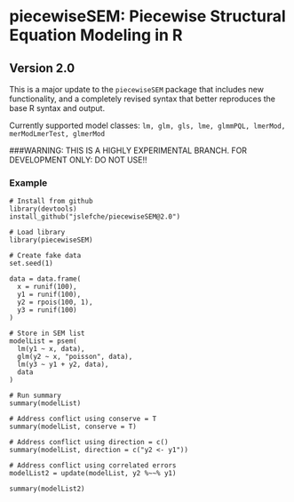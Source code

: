 # piecewiseSEM: Piecewise Structural Equation Modeling in R

## Version 2.0

This is a major update to the `piecewiseSEM` package that includes new functionality, and a completely revised syntax that better reproduces the base R syntax and output.

Currently supported model classes: `lm, glm, gls, lme, glmmPQL, lmerMod, merModLmerTest, glmerMod`

###WARNING: THIS IS A HIGHLY EXPERIMENTAL BRANCH. FOR DEVELOPMENT ONLY: DO NOT USE!!

### Example
```
# Install from github
library(devtools)
install_github("jslefche/piecewiseSEM@2.0")

# Load library
library(piecewiseSEM)

# Create fake data
set.seed(1) 

data = data.frame(
  x = runif(100),
  y1 = runif(100),
  y2 = rpois(100, 1),
  y3 = runif(100)
)

# Store in SEM list 
modelList = psem(
  lm(y1 ~ x, data),
  glm(y2 ~ x, "poisson", data),
  lm(y3 ~ y1 + y2, data),
  data
)

# Run summary
summary(modelList)

# Address conflict using conserve = T
summary(modelList, conserve = T)

# Address conflict using direction = c()
summary(modelList, direction = c("y2 <- y1"))

# Address conflict using correlated errors
modelList2 = update(modelList, y2 %~~% y1)

summary(modelList2)
```
